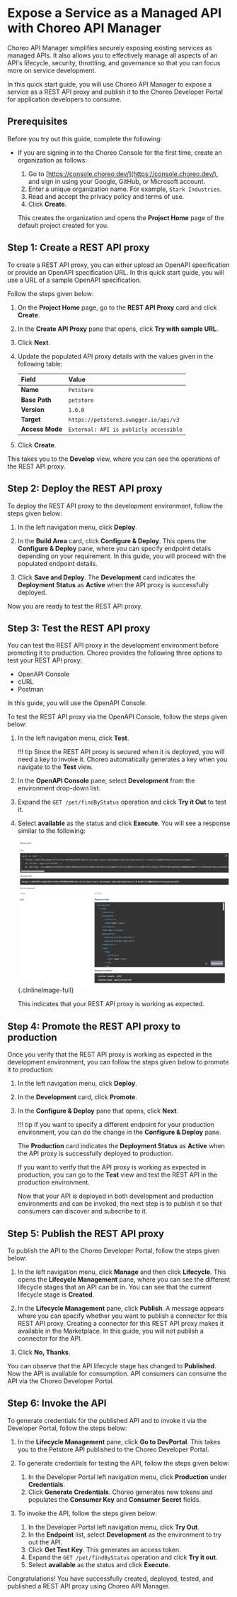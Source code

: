 # Expose a Service as a Managed API with Choreo API Manager

Choreo API Manager simplifies securely exposing existing services as managed APIs. It also allows you to effectively manage all aspects of an API's lifecycle, security, throttling, and governance so that you can focus more on service development. 

In this quick start guide, you will use Choreo API Manager to expose a service as a REST API proxy and publish it to the Choreo Developer Portal for application developers to consume.

## Prerequisites

Before you try out this guide, complete the following:

- If you are signing in to the Choreo Console for the first time, create an organization as follows:

    1. Go to [https://console.choreo.dev/](https://console.choreo.dev/), and sign in using your Google, GitHub, or Microsoft account.
    2. Enter a unique organization name. For example, `Stark Industries`.
    3. Read and accept the privacy policy and terms of use.
    4. Click **Create**.

    This creates the organization and opens the **Project Home** page of the default project created for you.


## Step 1: Create a REST API proxy

To create a REST API proxy, you can either upload an OpenAPI specification or provide an OpenAPI specification URL. In this quick start guide, you will use a URL of a sample OpenAPI specification. 

Follow the steps given below:

1. On the **Project Home** page, go to the **REST API Proxy** card and click **Create**.

2. In the **Create API Proxy** pane that opens, click **Try with sample URL**.

3. Click **Next**.

4.  Update the populated API proxy details with the values given in the following table: 

    |  **Field**    | **Value**                                   |
    |---------------|---------------------------------------------|
    | **Name**      | `Petstore`                                    |
    | **Base Path** | `petstore`                   |
    | **Version**   | `1.0.0`                                     |
    | **Target**    | `https://petstore3.swagger.io/api/v3` |
    |**Access Mode**| `External: API is publicly accessible`      |

5.  Click **Create**.
   
   This takes you to the **Develop** view, where you can see the operations of the REST API proxy.

## Step 2: Deploy the REST API proxy

To deploy the REST API proxy to the development environment, follow the steps given below:

1. In the left navigation menu, click **Deploy**.

2. In the **Build Area** card, click **Configure & Deploy**. This opens the **Configure & Deploy** pane, where you can specify endpoint details depending on your requirement. In this guide, you will proceed with the populated endpoint details.

3. Click **Save and Deploy**. The **Development** card indicates the **Deployment Status** as **Active** when the API proxy is successfully deployed.

Now you are ready to test the REST API proxy.

## Step 3: Test the REST API proxy

You can test the REST API proxy in the development environment before promoting it to production. Choreo provides the following three options to test your REST API proxy:
- OpenAPI Console
- cURL
- Postman

In this guide, you will use the OpenAPI Console.

To test the REST API proxy via the OpenAPI Console, follow the steps given below:

1. In the left navigation menu, click **Test**.

    !!! tip
          Since the REST API proxy is secured when it is deployed, you will need a key to invoke it. Choreo automatically generates a key when you navigate to the **Test** view.

2. In the **OpenAPI Console** pane, select **Development** from the environment drop-down list.
   
3. Expand the `GET /pet/findByStatus` operation and click **Try it Out** to test it.

4. Select **available** as the status and click **Execute**. You will see a response similar to the following:

    ![API proxy response](../assets/img/quick-start-guides/api-proxy-response.png){.cInlineImage-full}

   This indicates that your REST API proxy is working as expected.

## Step 4: Promote the REST API proxy to production

Once you verify that the REST API proxy is working as expected in the development environment, you can follow the steps given below to promote it to production:

1. In the left navigation menu, click **Deploy**.

2. In the **Development** card, click **Promote**.

3. In the **Configure & Deploy** pane that opens, click **Next**.

    !!! tip
          If you want to specify a different endpoint for your production environment, you can do the change in the **Configure & Deploy** pane.

   The **Production** card indicates the **Deployment Status** as **Active** when the API proxy is successfully deployed to production.

   If you want to verify that the API proxy is working as expected in production, you can go to the **Test** view and test the REST API in the production environment.

   Now that your API is deployed in both development and production environments and can be invoked, the next step is to publish it so that consumers can discover and subscribe to it.

## Step 5: Publish the REST API proxy

To publish the API to the Choreo Developer Portal, follow the steps given below:

1. In the left navigation menu, click **Manage** and then click **Lifecycle**. This opens the **Lifecycle Management** pane, where you can see the different lifecycle stages that an API can be in. You can see that the current lifecycle stage is **Created**.

2. In the **Lifecycle Management** pane, click **Publish**. A message appears where you can specify whether you want to publish a connector for this REST API proxy. Creating a connector for this REST API proxy makes it available in the Marketplace. In this guide, you will not publish a connector for the API.

3. Click **No, Thanks**. 

You can observe that the API lifecycle stage has changed to **Published**. Now the API is available for consumption. API consumers can consume the API via the Choreo Developer Portal.


## Step 6: Invoke the API 

To generate credentials for the published API and to invoke it via the Developer Portal, follow the steps below:

1. In the **Lifecycle Management** pane, click **Go to DevPortal**. This takes you to the Petstore API published to the Choreo Developer Portal.

2. To generate credentials for testing the API, follow the steps given below:

    1. In the Developer Portal left navigation menu, click **Production** under **Credentials**.
    2. Click **Generate Credentials**. Choreo generates new tokens and populates the **Consumer Key** and **Consumer Secret** fields.

3. To invoke the API, follow the steps given below:

    1. In the Developer Portal left navigation menu, click **Try Out**.
    2. In the **Endpoint** list, select **Development** as the environment to try out the API.
    3. Click **Get Test Key**. This generates an access token.
    4. Expand the `GET /pet/findByStatus` operation and click **Try it out**.
    5. Select **available** as the status and click **Execute**.

Congratulations! You have successfully created, deployed, tested, and published a REST API proxy using Choreo API Manager.
